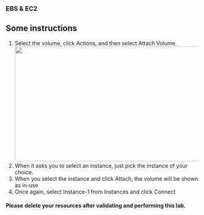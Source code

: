 ### EBS & EC2

## Some instructions

1.	Select the volume, click Actions, and then select Attach Volume. <img src="![Screenshot (53)](https://user-images.githubusercontent.com/84078733/192088446-1fe117c6-e9db-4fdb-ad9a-84b5bf0272b5.png)"  width="600" height="300"> 
2.	When it asks you to select an instance, just pick the instance of your choice. 
3.	When you select the instance and click Attach, the volume will be shown as in-use
4.	Once again, select Instance-1 from Instances and click Connect

#### Please delete your resources after validating and performing this lab.
